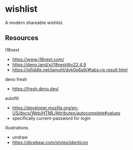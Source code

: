 # wishlist
A modern shareable wishlist.

## Resources
i18next
- https://www.i18next.com/
- https://deno.land/x/i18next@v22.4.9
- https://jsfiddle.net/jamuhl/dvk0e8a9/#tabs=js,result,html

deno fresh
- https://fresh.deno.dev/

autofill
- https://developer.mozilla.org/en-US/docs/Web/HTML/Attributes/autocomplete#values
- specifically current-password for login

illustrations
- undraw
- https://dicebear.com/styles/identicon

